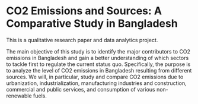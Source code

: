 # CO2 Emissions and Sources: A Comparative Study in Bangladesh
This is a qualitative research paper and data analytics project.

The main objective of this study is to identify the major contributors to CO2 emissions in
Bangladesh and gain a better understanding of which sectors to tackle first to regulate the current
status quo. Specifically, the purpose is to analyze the level of CO2 emissions in Bangladesh
resulting from different sources. We will, in particular, study and compare CO2 emissions due to
urbanization, industrialization, manufacturing industries and construction, commercial and public
services, and consumption of various non-renewable fuels.

